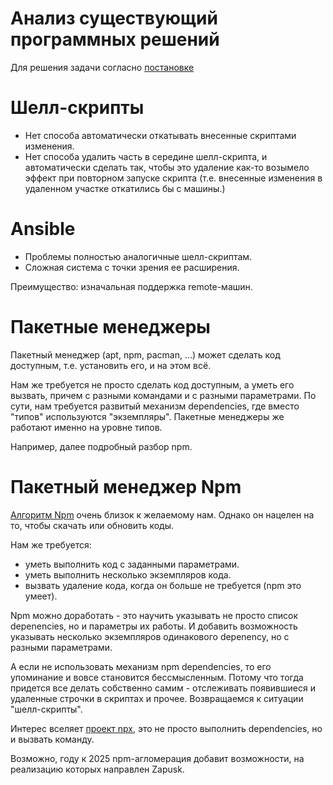 Анализ существующий программных решений
=======================================
Для решения задачи согласно [постановке](task.md)

# Шелл-скрипты
* Нет способа автоматически откатывать внесенные скриптами изменения.
* Нет способа удалить часть в середине шелл-скрипта, и автоматически сделать так,
чтобы это удаление как-то возымело эффект при повторном запуске скрипта
(т.е. внесенные изменения в удаленном участке откатились бы с машины.)

# Ansible
* Проблемы полностью аналогичные шелл-скриптам.
* Сложная система с точки зрения ее расширения.

Преимущество: изначальная поддержка remote-машин.

# Пакетные менеджеры
Пакетный менеджер (apt, npm, pacman, ...) может сделать код доступным, т.е. установить его, и на этом всё.

Нам же требуется не просто сделать код доступным, а уметь его вызвать, причем с разными командами и с разными параметрами.
По сути, нам требуется развитый механизм dependencies, где вместо "типов" используются "экземпляры".
Пакетные менеджеры же работают именно на уровне типов.

Например, далее подробный разбор npm.


# Пакетный менеджер Npm

[Алгоритм Npm](https://docs.npmjs.com/cli/install#algorithm) очень близок к желаемому нам.
Однако он нацелен на то, чтобы скачать или обновить коды.

Нам же требуется:
- уметь выполнить код с заданными параметрами.
- уметь выполнить несколько экземпляров кода.
- вызвать удаление кода, когда он больше не требуется (npm это умеет).

Npm можно доработать - это научить указывать не просто список depenencies, 
но и параметры их работы. И добавить возможность указывать несколько экземпляров 
одинакового depenency, но с разными параметрами.

А если не использовать механизм npm dependencies, то его упоминание и вовсе становится бессмысленным. 
Потому что тогда придется все делать собственно самим - отслеживать появившиеся и удаленные
строчки в скриптах и прочее. Возвращаемся к ситуации "шелл-скрипты".

Интерес вселяет [проект npx](https://medium.com/devschacht/introducing-npx-an-npm-package-runner-a72a658cd9e6), 
это не просто выполнить dependencies, но и вызвать команду. 

Возможно, году к 2025 npm-агломерация добавит возможности, на реализацию которых направлен Zapusk.


